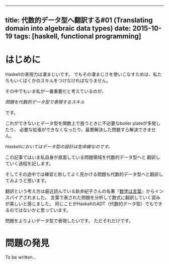 ------------------
title: 代数的データ型へ翻訳する#01 (Translating domain into algebraic data types)
date: 2015-10-19
tags: [haskell, functional programming]
------------------

はじめに
=====

Haskellの表現力は凄まじいです。
でもその凄まじさを使いこなすためは、私たちもいくばくかのスキルをつけなければなりません。

その中でもいま私が一番重要だと考えているのが、

*問題を代数的データ型で表現するスキル*

です。

これができないとデータ型を関数上で扱うときに不必要なboiler plateが多発したり、
必要な拡張ができなくなったり、最悪解決した問題すら解決できません。

*Haskellにおいてはデータ型の設計は生命線なのです。*


この記事ではいま私自身が直面している問題領域を代数的データ型へと
翻訳していく過程を記します。

そしてその途中では練習と称してよく見かける問題も代数的データ型へと翻訳してみようと思います。

翻訳という考え方は最近読んでいる新井紀子さんの名著『[数学は言葉](http://www.amazon.co.jp/dp/4489020538)』からインスパイアされました。
言葉で表された問題を分析して数式に翻訳していく営みが美しいと感じました。
同じことがHaskellのADT（代数的データ型）でもできるのではないかと思っています。

問題をよりよいデータ型で表現したいです。
ただそれだけです。

問題の発見
==========

To be written...
